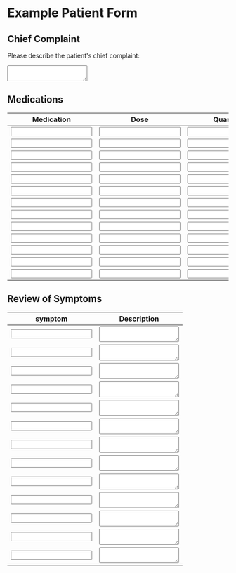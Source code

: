 # Example Patient Form

## Chief Complaint

Please describe the patient's chief complaint:

<textarea name="chief_complaint"></textarea>

## Medications

| Medication | Dose | Quantity | Description |  
|---|---|---|---|  
<input type="text" name="medication_1"> | <input type="text" name="dose_1"> | <input type="text" name="quantity_1"> | <input type="text" name="description_1"> |
<input type="text" name="medication_2"> | <input type="text" name="dose_2"> | <input type="text" name="quantity_2"> | <input type="text" name="description_2"> |
<input type="text" name="medication_3"> | <input type="text" name="dose_3"> | <input type="text" name="quantity_3"> | <input type="text" name="description_3"> |
<input type="text" name="medication_4"> | <input type="text" name="dose_4"> | <input type="text" name="quantity_4"> | <input type="text" name="description_4"> |
<input type="text" name="medication_5"> | <input type="text" name="dose_5"> | <input type="text" name="quantity_5"> | <input type="text" name="description_5"> |
<input type="text" name="medication_6"> | <input type="text" name="dose_6"> | <input type="text" name="quantity_6"> | <input type="text" name="description_6"> |
<input type="text" name="medication_7"> | <input type="text" name="dose_7"> | <input type="text" name="quantity_7"> | <input type="text" name="description_7"> |
<input type="text" name="medication_8"> | <input type="text" name="dose_8"> | <input type="text" name="quantity_8"> | <input type="text" name="description_8"> |
<input type="text" name="medication_9"> | <input type="text" name="dose_9"> | <input type="text" name="quantity_9"> | <input type="text" name="description_9"> |
<input type="text" name="medication_10"> | <input type="text" name="dose_10"> | <input type="text" name="quantity_10"> | <input type="text" name="description_10"> |
<input type="text" name="medication_11"> | <input type="text" name="dose_11"> | <input type="text" name="quantity_11"> | <input type="text" name="description_11"> |
<input type="text" name="medication_12"> | <input type="text" name="dose_12"> | <input type="text" name="quantity_12"> | <input type="text" name="description_12"> |
<input type="text" name="medication_13"> | <input type="text" name="dose_13"> | <input type="text" name="quantity_13"> | <input type="text" name="description_13"> |

## Review of Symptoms

| symptom | Description |  
|---|---|  
<input type="text" name="symptom_1"> | <textarea name="description_1"></textarea> |
<input type="text" name="symptom_2"> | <textarea name="description_2"></textarea> |
<input type="text" name="symptom_3"> | <textarea name="description_3"></textarea> |
<input type="text" name="symptom_4"> | <textarea name="description_4"></textarea> |
<input type="text" name="symptom_5"> | <textarea name="description_5"></textarea> |
<input type="text" name="symptom_6"> | <textarea name="description_6"></textarea> |
<input type="text" name="symptom_7"> | <textarea name="description_7"></textarea> |
<input type="text" name="symptom_8"> | <textarea name="description_8"></textarea> |
<input type="text" name="symptom_9"> | <textarea name="description_9"></textarea> |
<input type="text" name="symptom_10"> | <textarea name="description_10"></textarea> |
<input type="text" name="symptom_11"> | <textarea name="description_11"></textarea> |
<input type="text" name="symptom_12"> | <textarea name="description_12"></textarea> |
<input type="text" name="symptom_13"> | <textarea name="description_13"></textarea> |